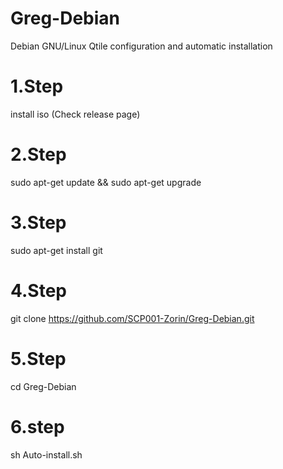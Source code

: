 # Greg-Debian
Debian GNU/Linux Qtile configuration and automatic installation

# 1.Step
install iso (Check release page)

# 2.Step 
sudo apt-get update && sudo apt-get upgrade 

# 3.Step
sudo apt-get install git

# 4.Step
git clone https://github.com/SCP001-Zorin/Greg-Debian.git

# 5.Step
cd Greg-Debian

# 6.step
sh Auto-install.sh
